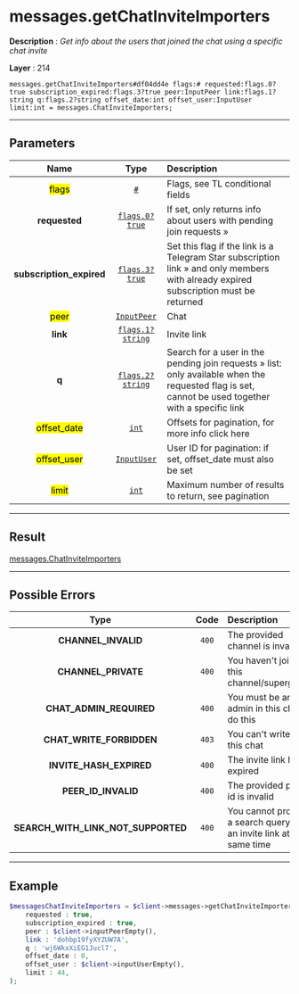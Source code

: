 # messages.getChatInviteImporters

**Description** : *Get info about the users that joined the chat using a specific chat invite*

**Layer** : 214

```tl
messages.getChatInviteImporters#df04dd4e flags:# requested:flags.0?true subscription_expired:flags.3?true peer:InputPeer link:flags.1?string q:flags.2?string offset_date:int offset_user:InputUser limit:int = messages.ChatInviteImporters;
```

---

## Parameters

| Name | Type | Description |
| :---: | :---: | :--- |
| <mark>flags</mark> | [`#`](type/#) | Flags, see TL conditional fields |
| **requested** | [`flags.0?true`](type/true) | If set, only returns info about users with pending join requests » |
| **subscription_expired** | [`flags.3?true`](type/true) | Set this flag if the link is a Telegram Star subscription link » and only members with already expired subscription must be returned |
| <mark>peer</mark> | [`InputPeer`](type/InputPeer) | Chat |
| **link** | [`flags.1?string`](type/string) | Invite link |
| **q** | [`flags.2?string`](type/string) | Search for a user in the pending join requests » list: only available when the requested flag is set, cannot be used together with a specific link |
| <mark>offset_date</mark> | [`int`](type/int) | Offsets for pagination, for more info click here |
| <mark>offset_user</mark> | [`InputUser`](type/InputUser) | User ID for pagination: if set, offset_date must also be set |
| <mark>limit</mark> | [`int`](type/int) | Maximum number of results to return, see pagination |

---

## Result

[messages.ChatInviteImporters](type/messages.ChatInviteImporters)

---

## Possible Errors

| Type | Code | Description |
| :---: | :---: | :--- |
| **CHANNEL_INVALID** | `400` | The provided channel is invalid |
| **CHANNEL_PRIVATE** | `400` | You haven't joined this channel/supergroup |
| **CHAT_ADMIN_REQUIRED** | `400` | You must be an admin in this chat to do this |
| **CHAT_WRITE_FORBIDDEN** | `403` | You can't write in this chat |
| **INVITE_HASH_EXPIRED** | `400` | The invite link has expired |
| **PEER_ID_INVALID** | `400` | The provided peer id is invalid |
| **SEARCH_WITH_LINK_NOT_SUPPORTED** | `400` | You cannot provide a search query and an invite link at the same time |

---

## Example

```php
$messagesChatInviteImporters = $client->messages->getChatInviteImporters(
	requested : true,
	subscription_expired : true,
	peer : $client->inputPeerEmpty(),
	link : 'dohbp19fyXYZUW7A',
	q : 'wj6WkxXiEG1Jucl7',
	offset_date : 0,
	offset_user : $client->inputUserEmpty(),
	limit : 44,
);
```